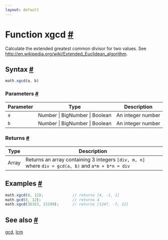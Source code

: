 ```yaml
---
layout: default
---
```


<h1 id="function-xgcd">Function xgcd <a href="#function-xgcd" title="Permalink">#</a></h1>

Calculate the extended greatest common divisor for two values.
See http://en.wikipedia.org/wiki/Extended_Euclidean_algorithm.


<h2 id="syntax">Syntax <a href="#syntax" title="Permalink">#</a></h2>

```js
math.xgcd(a, b)
```

<h3 id="parameters">Parameters <a href="#parameters" title="Permalink">#</a></h3>

Parameter | Type | Description
--------- | ---- | -----------
`a` | Number &#124; BigNumber &#124; Boolean | An integer number
`b` | Number &#124; BigNumber &#124; Boolean | An integer number

<h3 id="returns">Returns <a href="#returns" title="Permalink">#</a></h3>

Type | Description
---- | -----------
Array | Returns an array containing 3 integers `[div, m, n]` where `div = gcd(a, b)` and `a*m + b*n = div`


<h2 id="examples">Examples <a href="#examples" title="Permalink">#</a></h2>

```js
math.xgcd(8, 12);             // returns [4, -1, 1]
math.gcd(8, 12);              // returns 4
math.xgcd(36163, 21199);      // returns [1247, -7, 12]
```


<h2 id="see-also">See also <a href="#see-also" title="Permalink">#</a></h2>

[gcd](gcd.html),
[lcm](lcm.html)


<!-- Note: This file is automatically generated from source code comments. Changes made in this file will be overridden. -->
